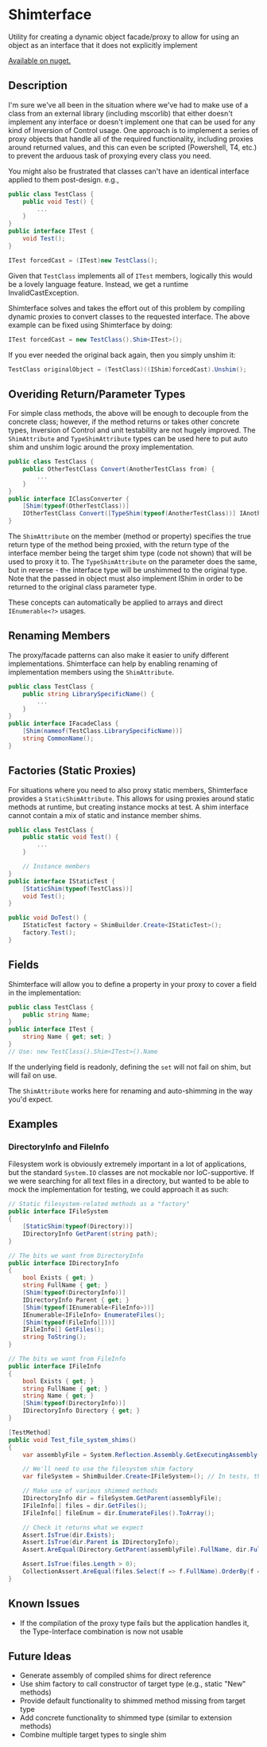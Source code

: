 # Shimterface
Utility for creating a dynamic object facade/proxy to allow for using an object as an interface that it does not explicitly implement

[Available on nuget.](https://www.nuget.org/packages/Shimterface.Standard/)

## Description
I'm sure we've all been in the situation where we've had to make use of a class from an external library (including mscorlib) that either doesn't implement any interface or doesn't implement one that can be used for any kind of Inversion of Control usage.
One approach is to implement a series of proxy objects that handle all of the required functionality, including proxies around returned values, and this can even be scripted (Powershell, T4, etc.) to prevent the arduous task of proxying every class you need.

You might also be frustrated that classes can't have an identical interface applied to them post-design. e.g.,

```C#
public class TestClass {
    public void Test() {
        ...
    }
}
public interface ITest {
    void Test();
}

ITest forcedCast = (ITest)new TestClass();
```

Given that `TestClass` implements all of `ITest` members, logically this would be a lovely language feature. Instead, we get a runtime InvalidCastException.

Shimterface solves and takes the effort out of this problem by compiling dynamic proxies to convert classes to the requested interface.
The above example can be fixed using Shimterface by doing:

```C#
ITest forcedCast = new TestClass().Shim<ITest>();
```

If you ever needed the original back again, then you simply unshim it:

```C#
TestClass originalObject = (TestClass)((IShim)forcedCast).Unshim();
```

## Overiding Return/Parameter Types
For simple class methods, the above will be enough to decouple from the concrete class; however, if the method returns or takes other concrete types, Inversion of Control and unit testability are not hugely improved.
The `ShimAttribute` and `TypeShimAttribute` types can be used here to put auto shim and unshim logic around the proxy implementation.

```C#
public class TestClass {
    public OtherTestClass Convert(AnotherTestClass from) {
        ...
    }
}
public interface IClassConverter {
    [Shim(typeof(OtherTestClass))]
    IOtherTestClass Convert([TypeShim(typeof(AnotherTestClass))] IAnotherTestClass from);
}
```

The `ShimAttribute` on the member (method or property) specifies the true return type of the method being proxied, with the return type of the interface member being the target shim type (code not shown) that will be used to proxy it to.
The `TypeShimAttribute` on the parameter does the same, but in reverse - the interface type will be unshimmed to the original type. Note that the passed in object must also implement IShim in order to be returned to the original class parameter type.

These concepts can automatically be applied to arrays and direct `IEnumerable<?>` usages.

## Renaming Members
The proxy/facade patterns can also make it easier to unify different implementations. Shimterface can help by enabling renaming of implementation members using the `ShimAttribute`.

```C#
public class TestClass {
    public string LibrarySpecificName() {
        ...
    }
}
public interface IFacadeClass {
    [Shim(nameof(TestClass.LibrarySpecificName))]
    string CommonName();
}
```

## Factories (Static Proxies)
For situations where you need to also proxy static members, Shimterface provides a `StaticShimAttribute`. This allows for using proxies around static methods at runtime, but creating instance mocks at test.
A shim interface cannot contain a mix of static and instance member shims.

```C#
public class TestClass {
	public static void Test() {
		...
	}

	// Instance members
}
public interface IStaticTest {
	[StaticShim(typeof(TestClass))]
	void Test();
}

public void DoTest() {
	IStaticTest factory = ShimBuilder.Create<IStaticTest>();
	factory.Test();
}
```

## Fields
Shimterface will allow you to define a property in your proxy to cover a field in the implementation:
```C#
public class TestClass {
    public string Name;
}
public interface ITest {
    string Name { get; set; }
}
// Use: new TestClass().Shim<ITest>().Name
```

If the underlying field is readonly, defining the `set` will not fail on shim, but will fail on use.

The `ShimAttribute` works here for renaming and auto-shimming in the way you'd expect.

## Examples
### DirectoryInfo and FileInfo
Filesystem work is obviously extremely important in a lot of applications, but the standard `System.IO` classes are not mockable nor IoC-supportive.
If we were searching for all text files in a directory, but wanted to be able to mock the implementation for testing, we could approach it as such:

```C#
// Static filesystem-related methods as a "factory"
public interface IFileSystem
{
	[StaticShim(typeof(Directory))]
	IDirectoryInfo GetParent(string path);
}

// The bits we want from DirectoryInfo
public interface IDirectoryInfo
{
	bool Exists { get; }
	string FullName { get; }
	[Shim(typeof(DirectoryInfo))]
	IDirectoryInfo Parent { get; }
	[Shim(typeof(IEnumerable<FileInfo>))]
	IEnumerable<IFileInfo> EnumerateFiles();
	[Shim(typeof(FileInfo[]))]
	IFileInfo[] GetFiles();
	string ToString();
}

// The bits we want from FileInfo
public interface IFileInfo
{
	bool Exists { get; }
	string FullName { get; }
	string Name { get; }
	[Shim(typeof(DirectoryInfo))]
	IDirectoryInfo Directory { get; }
}

[TestMethod]
public void Test_file_system_shims()
{
	var assemblyFile = System.Reflection.Assembly.GetExecutingAssembly().Location;

	// We'll need to use the filesystem shim factory
	var fileSystem = ShimBuilder.Create<IFileSystem>(); // In tests, this will be a mock

	// Make use of various shimmed methods
	IDirectoryInfo dir = fileSystem.GetParent(assemblyFile);
	IFileInfo[] files = dir.GetFiles();
	IFileInfo[] fileEnum = dir.EnumerateFiles().ToArray();

	// Check it returns what we expect
	Assert.IsTrue(dir.Exists);
	Assert.IsTrue(dir.Parent is IDirectoryInfo);
	Assert.AreEqual(Directory.GetParent(assemblyFile).FullName, dir.FullName);

	Assert.IsTrue(files.Length > 0);
	CollectionAssert.AreEqual(files.Select(f => f.FullName).OrderBy(f => f).ToArray(), fileEnum.Select(f => f.FullName).OrderBy(f => f).ToArray());
}
```

## Known Issues
* If the compilation of the proxy type fails but the application handles it, the Type-Interface combination is now not usable

## Future Ideas
* Generate assembly of compiled shims for direct reference
* Use shim factory to call constructor of target type (e.g., static "New" methods)
* Provide default functionality to shimmed method missing from target type
* Add concrete functionality to shimmed type (similar to extension methods)
* Combine multiple target types to single shim